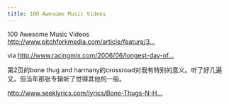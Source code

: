 ```yaml
---
title: 100 Awesome Music Videos
---
```


<p>100 Awesome Music Videos
<a href="http://www.pitchforkmedia.com/article/feature/36588-staff-list-100-awesome-music-videos">http://www.pitchforkmedia.com/article/feature/3...</a></p>

<p>via <a href="http://www.racingmix.com/2006/06/longest-day-of-year.html">http://www.racingmix.com/2006/06/longest-day-of...</a></p>

<p>第2页的bone thug and harmany的crossroad对我有特别的意义。听了好几遍又。但当年那张专辑听了觉得其他的一般。</p>

<p><a href="http://www.seeklyrics.com/lyrics/Bone-Thugs-N-Harmony/Tha-Crossroad.html">http://www.seeklyrics.com/lyrics/Bone-Thugs-N-H...</a></p>
